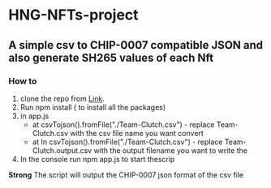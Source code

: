 # HNG-NFTs-project

## A simple csv to CHIP-0007 compatible JSON and also generate SH265 values of each Nft

### How to

1. clone the repo from [Link](https://github.com/ceasar28/HNG-NFTs-project.git).
2. Run npm install ( to install all the packages)
3. in app.js
   - at csvTojson().fromFile("./Team-Clutch.csv") - replace Team-Clutch.csv with the csv file name you want convert
   - at In csvTojson().fromFile("./Team-Clutch.csv") - replace Team-Clutch.output.csv with the output filename you want to write the
4. In the console run npm app.js to start thescrip

**Strong** The script will output the CHIP-0007 json format of the csv file
